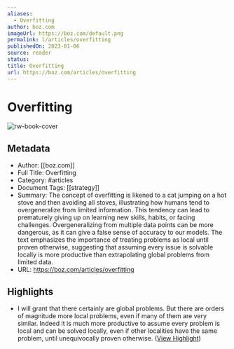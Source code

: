 ```yaml
---
aliases:
  - Overfitting
author: boz.com
imageUrl: https://boz.com/default.png
permalink: l/articles/overfitting
publishedOn: 2023-01-06
source: reader
status: 
title: Overfitting
url: https://boz.com/articles/overfitting
---
```

# Overfitting

![rw-book-cover](https://boz.com/default.png)

## Metadata

- Author: [[boz.com]]
- Full Title: Overfitting
- Category: #articles
- Document Tags: [[strategy]]
- Summary: The concept of overfitting is likened to a cat jumping on a hot stove and then avoiding all stoves, illustrating how humans tend to overgeneralize from limited information. This tendency can lead to prematurely giving up on learning new skills, habits, or facing challenges. Overgeneralizing from multiple data points can be more dangerous, as it can give a false sense of accuracy to our models. The text emphasizes the importance of treating problems as local until proven otherwise, suggesting that assuming every issue is solvable locally is more productive than extrapolating global problems from limited data.
- URL: https://boz.com/articles/overfitting

## Highlights

- I will grant that there certainly are global problems. But there are orders of magnitude more local problems, even if many of them are very similar. Indeed it is much more productive to assume every problem is local and can be solved locally, even if other localities have the same problem, until unequivocally proven otherwise. ([View Highlight](https://read.readwise.io/read/01hq5mvmkdtpdaf17dvbpr97g0))
